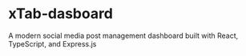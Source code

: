 # xTab-dasboard
A modern social media post management dashboard built with React, TypeScript, and Express.js
